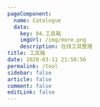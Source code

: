 ```yaml
---
pageComponent: 
  name: Catalogue
  data: 
    key: 04.工具箱
    imgUrl: /img/more.png
    description: 在线工具整理
title: 工具箱
date: 2020-03-11 21:50:56
permalink: /tool
sidebar: false
article: false
comment: false
editLink: false
---
```

